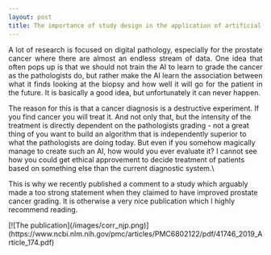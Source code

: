 ```yaml
---
layout: post
title: The importance of study design in the application of artificial intelligence methods in medicine
---
```

<p style='text-align: justify;'>
A lot of research is focused on digital pathology, especially for the prostate cancer where there are  almost an endless stream of data. One idea that often pops up is that we should not train the AI to learn to grade the cancer as the pathologists do, but rather make the AI learn the association between what it finds looking at the biopsy and how well it will go for the patient in the future. It is basically a good idea, but unfortunately it can never happen.  <br/>
 
The reason for this is that a cancer diagnosis is a destructive experiment. If you find cancer you will treat it. And not only that, but the intensity of the treatment is directly dependent on the pathologists grading - not a great thing of you want to build an algorithm that is independently superior to what the pathologists are doing today. But even if you somehow magically manage to create such an AI, how would you ever evaluate it? I cannot see how you could get ethical approvement to decide treatment of patients based on something else than the current diagnostic system.\ 
 
This is why we recently published a comment to a study which arguably made a too strong statement when they claimed to have improved prostate cancer grading. It is otherwise a very nice publication which I highly recommend reading.

 
</p> 
[![The publication](/images/corr_njp.png)](https://www.ncbi.nlm.nih.gov/pmc/articles/PMC6802122/pdf/41746_2019_Article_174.pdf)